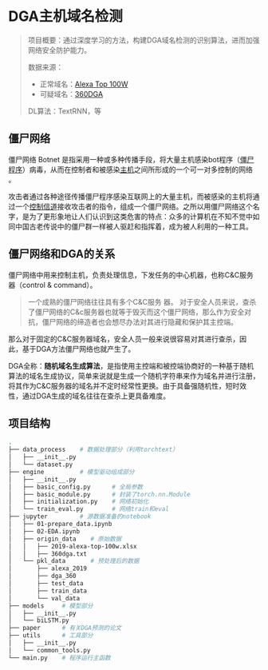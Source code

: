 # DGA主机域名检测

> 项目概要：通过深度学习的方法，构建DGA域名检测的识别算法，进而加强网络安全防护能力。
>
> 数据来源：
>
> - 正常域名：[Alexa Top 100W](http://s3.amazonaws.com/alexa-static/top-1m.csv.zip)
> - 可疑域名：[360DGA](http://data.netlab.360.com/dga/)
>
> DL算法：TextRNN，等

## 僵尸网络

僵尸网络 Botnet 是指采用一种或多种传播手段，将大量主机感染bot程序（[僵尸程序](https://baike.baidu.com/item/僵尸程序)）病毒，从而在控制者和被感染[主机](https://baike.baidu.com/item/主机/455151)之间所形成的一个可一对多控制的网络  。

攻击者通过各种途径传播僵尸程序感染互联网上的大量主机，而被感染的主机将通过一个[控制信道](https://baike.baidu.com/item/控制信道/5623827)接收攻击者的指令，组成一个僵尸网络。之所以用僵尸网络这个名字，是为了更形象地让人们认识到这类危害的特点：众多的计算机在不知不觉中如同中国古老传说中的僵尸群一样被人驱赶和指挥着，成为被人利用的一种工具。

## 僵尸网络和DGA的关系

僵尸网络中用来控制主机，负责处理信息，下发任务的中心机器，也称C&C服务器（control & command）。

> 一个成熟的僵尸网络往往具有多个C&C服务 器。 对于安全人员来说，查杀了僵尸网络的C&c服务器也就等于毁灭而这个僵尸网络，那么作为安全对抗，僵尸网络的缔造者也会想尽办法对其进行隐藏和保护其主控端。

那么对于固定的C&C服务器域名，安全人员一般来说很容易对其进行查杀，因此，基于DGA方法僵尸网络也就产生了。

DGA全称：**随机域名生成算法**，是指使用主控端和被控端协商好的一种基于随机算法的域名生成协议，简单来说就是生成一个随机字符串来作为域名并进行注册，将其作为C&C服务器的域名并不定时经常性更换。由于具备强随机性，短时效性，通过DGA生成的域名往往在查杀上更具备难度。

## 项目结构

```bash
.
├── data_process    # 数据处理部分（利用torchtext）
│   ├── __init__.py
│   └── dataset.py
├── engine          # 模型驱动组成部分
│   ├── __init__.py
│   ├── basic_config.py      # 全局参数
│   ├── basic_module.py      # 封装了torch.nn.Module
│   ├── initialization.py    # 网络初始化
│   └── train_eval.py        # 网络train和eval
├── jupyter         # 源数据准备的notebook
│   ├── 01-prepare_data.ipynb
│   ├── 02-EDA.ipynb
│   ├── origin_data    # 原始数据
│   │   ├── 2019-alexa-top-100w.xlsx
│   │   ├── 360dga.txt
│   └── pkl_data       # 预处理后的数据
│       ├── alexa_2019
│       ├── dga_360
│       ├── test_data
│       ├── train_data
│       └── val_data
├── models     # 模型部分
│   ├── __init__.py
│   └── biLSTM.py
├── paper      # 有关DGA预测的论文
├── utils      # 工具部分
│   ├── __init__.py
│   └── common_tools.py
└── main.py    # 程序运行主函数
```


